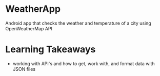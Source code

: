 # WeatherApp
Android app that checks the weather and temperature of a city using OpenWeatherMap API

# Learning Takeaways
* working with API's and how to get, work with, and format data with JSON files
